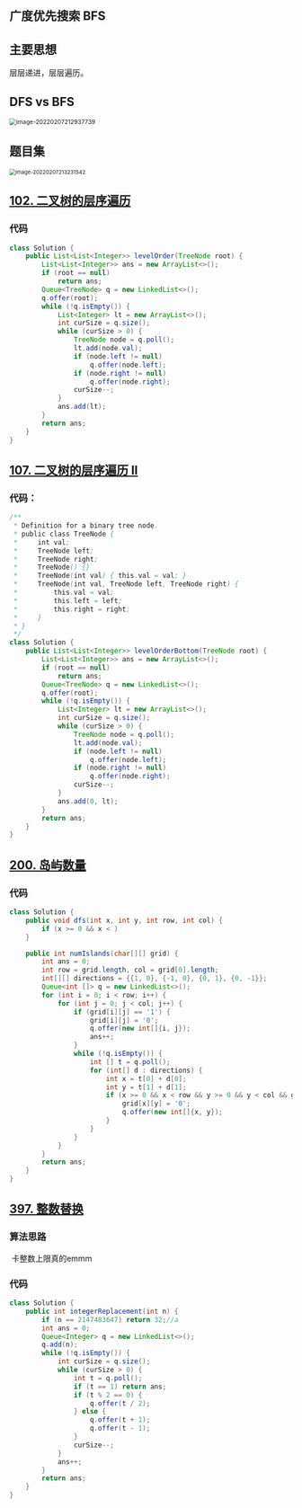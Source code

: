 ## 广度优先搜索 BFS

## 主要思想

层层递进，层层遍历。

## DFS vs BFS

<img src="C:\Users\app\AppData\Roaming\Typora\typora-user-images\image-20220207212937739.png" alt="image-20220207212937739" style="zoom: 75%;" />

## 题目集

<img src="C:\Users\app\AppData\Roaming\Typora\typora-user-images\image-20220207213231542.png" alt="image-20220207213231542" style="zoom: 67%;" />



## [102. 二叉树的层序遍历](https://leetcode-cn.com/problems/binary-tree-level-order-traversal/)

### 代码

```java
class Solution {
    public List<List<Integer>> levelOrder(TreeNode root) {
        List<List<Integer>> ans = new ArrayList<>();
        if (root == null)
            return ans;
        Queue<TreeNode> q = new LinkedList<>();
        q.offer(root);
        while (!q.isEmpty()) {
            List<Integer> lt = new ArrayList<>();
            int curSize = q.size();
            while (curSize > 0) {
                TreeNode node = q.poll();
                lt.add(node.val);
                if (node.left != null)
                    q.offer(node.left);
                if (node.right != null) 
                    q.offer(node.right);
                curSize--;
            }
            ans.add(lt);            
        }
        return ans;
    }
}
```

## [107. 二叉树的层序遍历 II](https://leetcode-cn.com/problems/binary-tree-level-order-traversal-ii/)

### 代码：

```java
/**
 * Definition for a binary tree node.
 * public class TreeNode {
 *     int val;
 *     TreeNode left;
 *     TreeNode right;
 *     TreeNode() {}
 *     TreeNode(int val) { this.val = val; }
 *     TreeNode(int val, TreeNode left, TreeNode right) {
 *         this.val = val;
 *         this.left = left;
 *         this.right = right;
 *     }
 * }
 */
class Solution {
    public List<List<Integer>> levelOrderBottom(TreeNode root) {
        List<List<Integer>> ans = new ArrayList<>();
        if (root == null)
            return ans;
        Queue<TreeNode> q = new LinkedList<>();
        q.offer(root);
        while (!q.isEmpty()) {
            List<Integer> lt = new ArrayList<>();
            int curSize = q.size();
            while (curSize > 0) {
                TreeNode node = q.poll();
                lt.add(node.val);
                if (node.left != null)
                    q.offer(node.left);
                if (node.right != null) 
                    q.offer(node.right);
                curSize--;
            }
            ans.add(0, lt);            
        }
        return ans;
    }
}
```

## [200. 岛屿数量](https://leetcode-cn.com/problems/number-of-islands/)

### 代码

```java
class Solution {
    public void dfs(int x, int y, int row, int col) {
        if (x >= 0 && x < )
    }

    public int numIslands(char[][] grid) {
        int ans = 0;
        int row = grid.length, col = grid[0].length;
        int[][] directions = {{1, 0}, {-1, 0}, {0, 1}, {0, -1}}; 
        Queue<int []> q = new LinkedList<>();
        for (int i = 0; i < row; i++) {
            for (int j = 0; j < col; j++) {
                if (grid[i][j] == '1') {
                    grid[i][j] = '0';
                    q.offer(new int[]{i, j});   
                    ans++;         
                }
                while (!q.isEmpty()) {
                    int [] t = q.poll();
                    for (int[] d : directions) {
                        int x = t[0] + d[0];
                        int y = t[1] + d[1];
                        if (x >= 0 && x < row && y >= 0 && y < col && grid[x][y] == '1') {
                            grid[x][y] = '0';
                            q.offer(new int[]{x, y});
                        }
                    }
                }
            }
        }
        return ans;
    }
}
```

## [397. 整数替换](https://leetcode-cn.com/problems/integer-replacement/)

### 算法思路

​		卡整数上限真的emmm

### 代码

```java
class Solution {
    public int integerReplacement(int n) {
        if (n == 2147483647) return 32;//a
        int ans = 0;
        Queue<Integer> q = new LinkedList<>();
        q.add(n);
        while (!q.isEmpty()) {
            int curSize = q.size();
            while (curSize > 0) {
                int t = q.poll();
                if (t == 1) return ans;
                if (t % 2 == 0) {
                    q.offer(t / 2);
                } else {
                    q.offer(t + 1);
                    q.offer(t - 1);
                }
                curSize--;
            }
            ans++;
        }
        return ans;
    }
}
```

